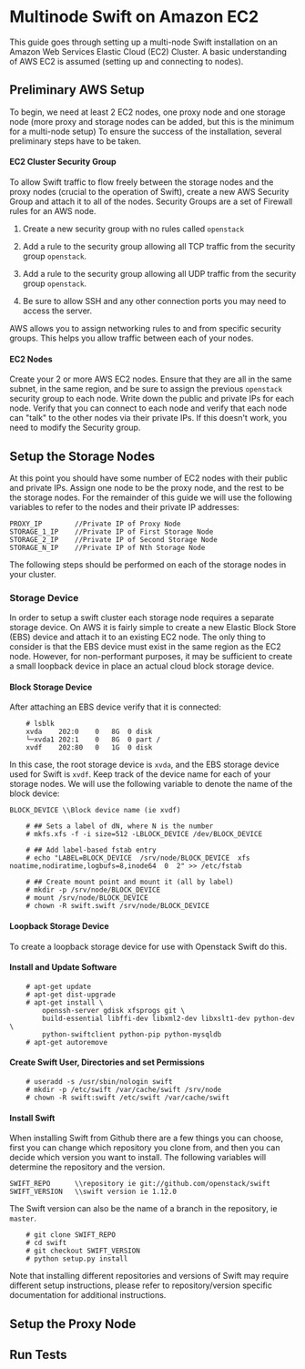 # Multinode Swift on Amazon EC2

This guide goes through setting up a multi-node Swift installation on an
Amazon Web Services Elastic Cloud (EC2) Cluster. A basic understanding
of AWS EC2 is assumed (setting up and connecting to nodes).

## Preliminary AWS Setup

To begin, we need at least 2 EC2 nodes, one proxy node and one storage
node (more proxy and storage nodes can be added, but this is the minimum
for a multi-node setup) To ensure the success of the installation,
several preliminary steps have to be taken.

#### EC2 Cluster Security Group

To allow Swift traffic to flow freely between the storage nodes and the
proxy nodes (crucial to the operation of Swift), create a new AWS
Security Group and attach it to all of the nodes. Security Groups are a
set of Firewall rules for an AWS node.

1. Create a new security group with no rules called `openstack`

2. Add a rule to the security group allowing all TCP traffic from the
security group `openstack`.

3. Add a rule to the security group allowing all UDP traffic from the
security group `openstack`.

4. Be sure to allow SSH and any other connection ports you may need to
access the server.

AWS allows you to assign networking rules to and from specific security
groups. This helps you allow traffic between each of your nodes.

#### EC2 Nodes

Create your 2 or more AWS EC2 nodes. Ensure that they are all in the
same subnet, in the same region, and be sure to assign the previous
`openstack` security group to each node. Write down the public and
private IPs for each node. Verify that you can connect to each node and
verify that each node can "talk" to the other nodes via their private
IPs.  If this doesn't work, you need to modify the Security group.

## Setup the Storage Nodes

At this point you should have some number of EC2 nodes with their public
and private IPs. Assign one node to be the proxy node, and the rest to
be the storage nodes. For the remainder of this guide we will use the
following variables to refer to the nodes and their private IP
addresses:

	PROXY_IP 		//Private IP of Proxy Node
	STORAGE_1_IP 	//Private IP of First Storage Node
	STORAGE_2_IP 	//Private IP of Second Storage Node
	STORAGE_N_IP	//Private IP of Nth Storage Node

The following steps should be performed on each of the storage nodes in
your cluster.

### Storage Device

In order to setup a swift cluster each storage node requires a separate
storage device. On AWS it is fairly simple to create a new Elastic Block
Store (EBS) device and attach it to an existing EC2 node. The only thing
to consider is that the EBS device must exist in the same region as the
EC2 node. However, for non-performant purposes, it may be sufficient to
create a small loopback device in place an actual cloud block storage
device.

#### Block Storage Device

After attaching an EBS device verify that it is connected:

```shell
	# lsblk
	xvda    202:0    0   8G  0 disk
	└─xvda1 202:1    0   8G  0 part /
	xvdf    202:80   0   1G  0 disk
```
In this case, the root storage device is `xvda`, and the EBS storage
device used for Swift is `xvdf`. Keep track of the device name for each
of your storage nodes. We will use the following variable to denote the
name of the block device:

	BLOCK_DEVICE \\Block device name (ie xvdf)

```shell
    # ## Sets a label of dN, where N is the number
    # mkfs.xfs -f -i size=512 -LBLOCK_DEVICE /dev/BLOCK_DEVICE

    # ## Add label-based fstab entry
    # echo "LABEL=BLOCK_DEVICE  /srv/node/BLOCK_DEVICE  xfs  noatime,nodiratime,logbufs=8,inode64  0  2" >> /etc/fstab

    # ## Create mount point and mount it (all by label)
    # mkdir -p /srv/node/BLOCK_DEVICE
    # mount /srv/node/BLOCK_DEVICE
    # chown -R swift.swift /srv/node/BLOCK_DEVICE
```

#### Loopback Storage Device

To create a loopback storage device for use with Openstack Swift do this.

#### Install and Update Software

```shell
	# apt-get update
	# apt-get dist-upgrade
	# apt-get install \
	    openssh-server gdisk xfsprogs git \
	    build-essential libffi-dev libxml2-dev libxslt1-dev python-dev \
	    python-swiftclient python-pip python-mysqldb
	# apt-get autoremove
```

#### Create Swift User, Directories and set Permissions

```shell
	# useradd -s /usr/sbin/nologin swift
	# mkdir -p /etc/swift /var/cache/swift /srv/node
	# chown -R swift:swift /etc/swift /var/cache/swift
```

#### Install Swift

When installing Swift from Github there are a few things you can choose,
first you can change which repository you clone from, and then you can
decide which version you want to install. The following variables will
determine the repository and the version.

	SWIFT_REPO 		\\repository ie git://github.com/openstack/swift
	SWIFT_VERSION	\\swift version ie 1.12.0

The Swift version can also be the name of a branch in the repository, ie `master`.

```shell
	# git clone SWIFT_REPO
	# cd swift
	# git checkout SWIFT_VERSION
	# python setup.py install
```
Note that installing different repositories and versions of Swift may
require different setup instructions, please refer to repository/version
specific documentation for additional instructions.

## Setup the Proxy Node

## Run Tests

